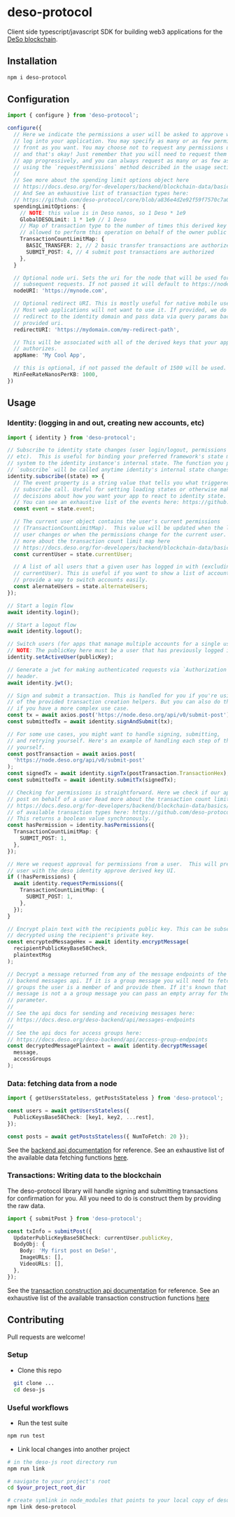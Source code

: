 # deso-protocol

Client side typescript/javascript SDK for building web3 applications for the [DeSo blockchain](https://docs.deso.org).

## Installation

```sh
npm i deso-protocol
```

## Configuration

```ts
import { configure } from 'deso-protocol';

configure({
  // Here we indicate the permissions a user will be asked to approve when they
  // log into your application. You may specify as many or as few permissions up
  // front as you want. You may choose not to request any permissions up front
  // and that's okay! Just remember that you will need to request them in your
  // app progressively, and you can always request as many or as few as you want
  // using the `requestPermissions` method described in the usage section.
  //
  // See more about the spending limit options object here
  // https://docs.deso.org/for-developers/backend/blockchain-data/basics/data-types#transactionspendinglimitresponse
  // And See an exhaustive list of transaction types here:
  // https://github.com/deso-protocol/core/blob/a836e4d2e92f59f7570c7a00f82a3107ec80dd02/lib/network.go#L244
  spendingLimitOptions: {
    // NOTE: this value is in Deso nanos, so 1 Deso * 1e9
    GlobalDESOLimit: 1 * 1e9 // 1 Deso
    // Map of transaction type to the number of times this derived key is
    // allowed to perform this operation on behalf of the owner public key
    TransactionCountLimitMap: {
      BASIC_TRANSFER: 2, // 2 basic transfer transactions are authorized
      SUBMIT_POST: 4, // 4 submit post transactions are authorized
    },
  }

  // Optional node uri. Sets the uri for the node that will be used for all
  // subsequent requests. If not passed it will default to https://node.deso.org
  nodeURI: 'https://mynode.com',

  // Optional redirect URI. This is mostly useful for native mobile use cases.
  // Most web applications will not want to use it. If provided, we do a full
  // redirect to the identity domain and pass data via query params back to the
  // provided uri.
  redirectURI: 'https://mydomain.com/my-redirect-path',

  // This will be associated with all of the derived keys that your application
  // authorizes.
  appName: 'My Cool App',

  // this is optional, if not passed the default of 1500 will be used.
  MinFeeRateNanosPerKB: 1000,
})
```

## Usage

### Identity: (logging in and out, creating new accounts, etc)

```ts
import { identity } from 'deso-protocol';

// Subscribe to identity state changes (user login/logout, permissions updated,
// etc).  This is useful for binding your preferred framework's state management
// system to the identity instance's internal state. The function you provide to
// `subscribe` will be called anytime identity's internal state changes.
identity.subscribe((state) => {
  // The event property is a string value that tells you what triggered the
  // subscribe call. Useful for setting loading states or otherwise making
  // decisions about how you want your app to react to identity state.
  // You can see an exhaustive list of the events here: https://github.com/deso-protocol/deso-js/blob/4d91fd7a66debd2aa0b0b49c0ccb872c0c849d49/src/identity/types.ts#L225
  const event = state.event;

  // The current user object contains the user's current permissions
  // (TransactionCountLimitMap).  This value will be updated when the logged in
  // user changes or when the permissions change for the current user. Read
  // more about the transaction count limit map here
  // https://docs.deso.org/for-developers/backend/blockchain-data/basics/data-types#transactionspendinglimitresponse
  const currentUser = state.currentUser;

  // A list of all users that a given user has logged in with (excluding
  // currentUser). This is useful if you want to show a list of accounts and
  // provide a way to switch accounts easily.
  const alernateUsers = state.alternateUsers;
});

// Start a login flow
await identity.login();

// Start a logout flow
await identity.logout();

// Switch users (for apps that manage multiple accounts for a single user).
// NOTE: The publicKey here must be a user that has previously logged in.
identity.setActiveUser(publicKey);

// Generate a jwt for making authenticated requests via `Authorization` http
// header.
await identity.jwt();

// Sign and submit a transaction. This is handled for you if you're using any
// of the provided transaction creation helpers. But you can also do this yourself
// if you have a more complex use case.
const tx = await axios.post('https://node.deso.org/api/v0/submit-post');
const submittedTx = await identity.signAndSubmit(tx);

// For some use cases, you might want to handle signing, submitting,
// and retrying yourself. Here's an example of handling each step of the process
// yourself.
const postTransaction = await axios.post(
  'https://node.deso.org/api/v0/submit-post'
);
const signedTx = await identity.signTx(postTransaction.TransactionHex);
const submittedTx = await identity.submitTx(signedTx);

// Checking for permissions is straightforward. Here we check if our app can
// post on behalf of a user Read more about the transaction count limit map here
// https://docs.deso.org/for-developers/backend/blockchain-data/basics/data-types#transactionspendinglimitresponse and you can find an exhaustive list
// of available transaction types here: https://github.com/deso-protocol/core/blob/a836e4d2e92f59f7570c7a00f82a3107ec80dd02/lib/network.go#L244
// This returns a boolean value synchronously.
const hasPermission = identity.hasPermissions({
  TransactionCountLimitMap: {
    SUBMIT_POST: 1,
  },
});

// Here we request approval for permissions from a user.  This will present the
// user with the deso identity approve derived key UI.
if (!hasPermissions) {
  await identity.requestPermissions({
    TransactionCountLimitMap: {
      SUBMIT_POST: 1,
    },
  });
}

// Encrypt plain text with the recipients public key. This can be subsequently
// decrypted using the recipient's private key.
const encryptedMessageHex = await identity.encryptMessage(
  recipientPublicKeyBase58Check,
  plaintextMsg
);

// Decrypt a message returned from any of the message endpoints of the deso
// backend messages api. If it is a group message you will need to fetch the
// groups the user is a member of and provide them. If it's known that the
// message is not a a group message you can pass an empty array for the groups
// parameter.
//
// See the api docs for sending and receiving messages here:
// https://docs.deso.org/deso-backend/api/messages-endpoints
//
// See the api docs for access groups here:
// https://docs.deso.org/deso-backend/api/access-group-endpoints
const decryptedMessagePlaintext = await identity.decryptMessage(
  message,
  accessGroups
);
```

### Data: fetching data from a node

```ts
import { getUsersStateless, getPostsStateless } from 'deso-protocol';

const users = await getUsersStateless({
  PublicKeysBase58Check: [key1, key2, ...rest],
});

const posts = await getPostsStateless({ NumToFetch: 20 });
```

See the [backend api documentation](https://docs.deso.org/deso-backend/api) for reference.
See an exhaustive list of the available data fetching functions [here](https://github.com/deso-protocol/deso-js/blob/4d91fd7a66debd2aa0b0b49c0ccb872c0c849d49/src/data/data.ts#L116).

### Transactions: Writing data to the blockchain

The deso-protocol library will handle signing and submitting transactions for
confirmation for you. All you need to do is construct them by providing the raw
data.

```ts
import { submitPost } from 'deso-protocol';

const txInfo = submitPost({
  UpdaterPublicKeyBase58Check: currentUser.publicKey,
  BodyObj: {
    Body: 'My first post on DeSo!',
    ImageURLs: [],
    VideoURLs: [],
  },
});
```

See the [transaction construction api documentation](https://docs.deso.org/deso-backend/construct-transactions) for reference.
See an exhaustive list of the available transaction construction functions [here](https://github.com/deso-protocol/deso-js/tree/main/src/transactions)

## Contributing

Pull requests are welcome!

### Setup

- Clone this repo

```sh
  git clone ...
  cd deso-js
```

### Useful workflows

- Run the test suite

```sh
npm run test
```

- Link local changes into another project

```sh
# in the deso-js root directory run
npm run link

# navigate to your project's root
cd $your_project_root_dir

# create symlink in node_modules that points to your local copy of deso-protocol
npm link deso-protocol
```
